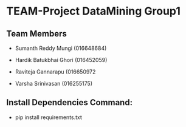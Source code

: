 # TEAM-Project DataMining Group1

## Team Members
- Sumanth Reddy Mungi (016648684)

- Hardik Batukbhai Ghori (016452059)

- Raviteja Gannarapu (016650972

- Varsha Srinivasan (016255175)

## Install Dependencies Command:
- pip install requirements.txt
